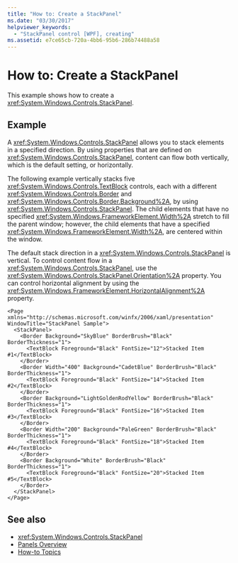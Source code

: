 ```yaml
---
title: "How to: Create a StackPanel"
ms.date: "03/30/2017"
helpviewer_keywords: 
  - "StackPanel control [WPF], creating"
ms.assetid: e7ce65cb-720a-4bb6-95b6-286b74488a58
---
```

# How to: Create a StackPanel
This example shows how to create a <xref:System.Windows.Controls.StackPanel>.  
  
## Example  
 A <xref:System.Windows.Controls.StackPanel> allows you to stack elements in a specified direction. By using properties that are defined on <xref:System.Windows.Controls.StackPanel>, content can flow both vertically, which is the default setting, or horizontally.  
  
 The following example vertically stacks five <xref:System.Windows.Controls.TextBlock> controls, each with a different <xref:System.Windows.Controls.Border> and <xref:System.Windows.Controls.Border.Background%2A>, by using <xref:System.Windows.Controls.StackPanel>. The child elements that have no specified <xref:System.Windows.FrameworkElement.Width%2A> stretch to fill the parent window; however, the child elements that have a specified <xref:System.Windows.FrameworkElement.Width%2A>, are centered within the window.  
  
 The default stack direction in a <xref:System.Windows.Controls.StackPanel> is vertical. To control content flow in a <xref:System.Windows.Controls.StackPanel>, use the <xref:System.Windows.Controls.StackPanel.Orientation%2A> property. You can control horizontal alignment by using the <xref:System.Windows.FrameworkElement.HorizontalAlignment%2A> property.  
  
```xaml  
<Page xmlns="http://schemas.microsoft.com/winfx/2006/xaml/presentation" WindowTitle="StackPanel Sample">  
  <StackPanel>  
    <Border Background="SkyBlue" BorderBrush="Black" BorderThickness="1">  
      <TextBlock Foreground="Black" FontSize="12">Stacked Item #1</TextBlock>  
    </Border>  
    <Border Width="400" Background="CadetBlue" BorderBrush="Black" BorderThickness="1">  
      <TextBlock Foreground="Black" FontSize="14">Stacked Item #2</TextBlock>  
    </Border>  
    <Border Background="LightGoldenRodYellow" BorderBrush="Black" BorderThickness="1">  
      <TextBlock Foreground="Black" FontSize="16">Stacked Item #3</TextBlock>  
    </Border>  
    <Border Width="200" Background="PaleGreen" BorderBrush="Black" BorderThickness="1">  
      <TextBlock Foreground="Black" FontSize="18">Stacked Item #4</TextBlock>  
    </Border>  
    <Border Background="White" BorderBrush="Black" BorderThickness="1">  
      <TextBlock Foreground="Black" FontSize="20">Stacked Item #5</TextBlock>  
    </Border>  
  </StackPanel>  
</Page>  
```  
  
## See also
- <xref:System.Windows.Controls.StackPanel>
- [Panels Overview](../../../../docs/framework/wpf/controls/panels-overview.md)
- [How-to Topics](../../../../docs/framework/wpf/controls/stackpanel-how-to-topics.md)
